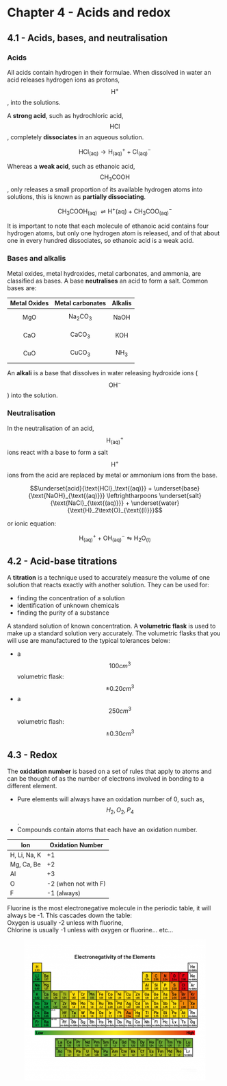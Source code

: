 # Chapter 4 - Acids and redox

## 4.1 - Acids, bases, and neutralisation

### Acids

All acids contain hydrogen in their formulae. When dissolved in water an acid releases hydrogen ions as protons, $$\text{H}^+$$, into the solutions.

A **strong acid**, such as hydrochloric acid, $$\text{HCl}$$, completely **dissociates** in an aqueous solution.&#x20;

$$\text{HCl}_{\text{(aq)}} \rightarrow \text{H}^+_{\text{(aq)}} + \text{Cl}^-_{\text{(aq)}}$$

Whereas a **weak acid**, such as ethanoic acid, $$\text{CH}_3\text{COOH}$$, only releases a small proportion of its available hydrogen atoms into solutions, this is known as **partially dissociating**.

$$\text{CH}_3\text{COOH}_{\text{(aq)}} \	\rightleftharpoons \text{H}^+{\text{(aq)}} + \text{CH}_3\text{COO}^-_{\text{(aq)}}$$

It is important to note that each molecule of ethanoic acid contains four hydrogen atoms, but only one hydrogen atom is released, and of that about one in every hundred dissociates, so ethanoic acid is a weak acid.&#x20;

### Bases and alkalis

Metal oxides, metal hydroxides, metal carbonates, and ammonia, are classified as bases. A base **neutralises** an acid to form a salt. Common bases are:

| Metal Oxides   | Metal carbonates           | Alkalis         |
| -------------- | -------------------------- | --------------- |
| $$\text{MgO}$$ | $$\text{Na}_2\text{CO}_3$$ | $$\text{NaOH}$$ |
| $$\text{CaO}$$ | $$\text{CaCO}_3$$          | $$\text{KOH}$$  |
| $$\text{CuO}$$ | $$\text{CuCO}_3$$          | $$\text{NH}_3$$ |

An **alkali** is a base that dissolves in water releasing hydroxide ions ($$\text{OH}^-$$) into the solution.&#x20;

### Neutralisation

In the neutralisation of an acid, $$\text{H}^+_{\text{(aq)}}$$ ions react with a base to form a salt $$\text{H}^+$$ ions from the acid are replaced by metal or ammonium ions from the base.

$$\underset{acid}{\text{HCl}_\text{(aq)}} + \underset{base}{\text{NaOH}_{\text{(aq)}}} \leftrightharpoons \underset{salt}{\text{NaCl}_{\text{(aq)}}} + \underset{water}{\text{H}_2\text{O}_{\text{(l)}}}$$

or ionic equation:

$$\text{H}^+_\text{(aq)} + \text{OH}^-_\text{(aq)} \leftrightharpoons \text{H}_2\text{O}_\text{(l)}$$

## 4.2 - Acid-base titrations

A **titration** is a technique used to accurately measure the volume of one solution that reacts exactly with another solution. They can be used for:

* finding the concentration of a solution
* identification of unknown chemicals
* finding the purity of a substance

A standard solution of known concentration. A **volumetric flask** is used to make up a standard solution very accurately. The volumetric flasks that you will use are manufactured to the typical tolerances below:&#x20;

* a $$100cm^3$$ volumetric flask: $$\pm 0.20 cm^3$$
* a $$250cm^3$$ volumetric flash: $$\pm 0.30cm^3$$

## 4.3 - Redox&#x20;

The **oxidation number** is based on a set of rules that apply to atoms and can be thought of as the number of electrons involved in bonding to a different element.&#x20;

* Pure elements will always have an oxidation number of 0, such as, $$H_2, O_2,P_4$$.
* Compounds contain atoms that each have an oxidation number.

| Ion          | Oxidation Number     |
| ------------ | -------------------- |
| H, Li, Na, K | +1                   |
| Mg, Ca, Be   | +2                   |
| Al           | +3                   |
| O            | -2 (when not with F) |
| F            | -1 (always)          |

Fluorine is the most electronegative molecule in the periodic table, it will always be -1. This cascades down the table:\
Oxygen is usually -2 unless with fluorine,\
Chlorine is usually -1 unless with oxygen or fluorine... etc...

<figure><img src="../.gitbook/assets/image (16).png" alt=""><figcaption></figcaption></figure>
